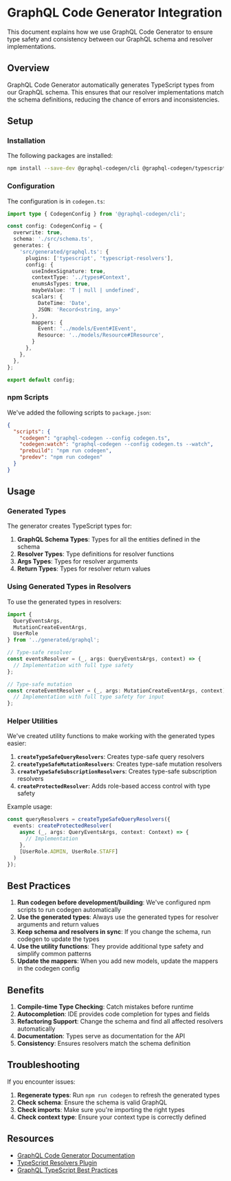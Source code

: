 # GraphQL Code Generator Integration

This document explains how we use GraphQL Code Generator to ensure type safety and consistency between our GraphQL schema and resolver implementations.

## Overview

GraphQL Code Generator automatically generates TypeScript types from our GraphQL schema. This ensures that our resolver implementations match the schema definitions, reducing the chance of errors and inconsistencies.

## Setup

### Installation

The following packages are installed:

```bash
npm install --save-dev @graphql-codegen/cli @graphql-codegen/typescript @graphql-codegen/typescript-resolvers
```

### Configuration

The configuration is in `codegen.ts`:

```typescript
import type { CodegenConfig } from '@graphql-codegen/cli';

const config: CodegenConfig = {
  overwrite: true,
  schema: './src/schema.ts',
  generates: {
    'src/generated/graphql.ts': {
      plugins: ['typescript', 'typescript-resolvers'],
      config: {
        useIndexSignature: true,
        contextType: '../types#Context',
        enumsAsTypes: true,
        maybeValue: 'T | null | undefined',
        scalars: {
          DateTime: 'Date',
          JSON: 'Record<string, any>'
        },
        mappers: {
          Event: '../models/Event#IEvent',
          Resource: '../models/Resource#IResource',
        }
      },
    },
  },
};

export default config;
```

### npm Scripts

We've added the following scripts to `package.json`:

```json
{
  "scripts": {
    "codegen": "graphql-codegen --config codegen.ts",
    "codegen:watch": "graphql-codegen --config codegen.ts --watch",
    "prebuild": "npm run codegen",
    "predev": "npm run codegen"
  }
}
```

## Usage

### Generated Types

The generator creates TypeScript types for:

1. **GraphQL Schema Types**: Types for all the entities defined in the schema
2. **Resolver Types**: Type definitions for resolver functions
3. **Args Types**: Types for resolver arguments
4. **Return Types**: Types for resolver return values

### Using Generated Types in Resolvers

To use the generated types in resolvers:

```typescript
import { 
  QueryEventsArgs, 
  MutationCreateEventArgs,
  UserRole
} from '../generated/graphql';

// Type-safe resolver
const eventsResolver = (_, args: QueryEventsArgs, context) => {
  // Implementation with full type safety
};

// Type-safe mutation
const createEventResolver = (_, args: MutationCreateEventArgs, context) => {
  // Implementation with full type safety for input
};
```

### Helper Utilities

We've created utility functions to make working with the generated types easier:

1. **`createTypeSafeQueryResolvers`**: Creates type-safe query resolvers
2. **`createTypeSafeMutationResolvers`**: Creates type-safe mutation resolvers
3. **`createTypeSafeSubscriptionResolvers`**: Creates type-safe subscription resolvers
4. **`createProtectedResolver`**: Adds role-based access control with type safety

Example usage:

```typescript
const queryResolvers = createTypeSafeQueryResolvers({
  events: createProtectedResolver(
    async (_, args: QueryEventsArgs, context: Context) => {
      // Implementation
    },
    [UserRole.ADMIN, UserRole.STAFF]
  )
});
```

## Best Practices

1. **Run codegen before development/building**: We've configured npm scripts to run codegen automatically
2. **Use the generated types**: Always use the generated types for resolver arguments and return values
3. **Keep schema and resolvers in sync**: If you change the schema, run codegen to update the types
4. **Use the utility functions**: They provide additional type safety and simplify common patterns
5. **Update the mappers**: When you add new models, update the mappers in the codegen config

## Benefits

1. **Compile-time Type Checking**: Catch mistakes before runtime
2. **Autocompletion**: IDE provides code completion for types and fields
3. **Refactoring Support**: Change the schema and find all affected resolvers automatically
4. **Documentation**: Types serve as documentation for the API
5. **Consistency**: Ensures resolvers match the schema definition

## Troubleshooting

If you encounter issues:

1. **Regenerate types**: Run `npm run codegen` to refresh the generated types
2. **Check schema**: Ensure the schema is valid GraphQL
3. **Check imports**: Make sure you're importing the right types
4. **Check context type**: Ensure your context type is correctly defined

## Resources

- [GraphQL Code Generator Documentation](https://www.graphql-code-generator.com/)
- [TypeScript Resolvers Plugin](https://www.graphql-code-generator.com/plugins/typescript-resolvers)
- [GraphQL TypeScript Best Practices](https://the-guild.dev/blog/graphql-typescript-type-safety) 